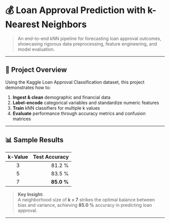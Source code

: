 # 💰 Loan Approval Prediction with k-Nearest Neighbors

> An end-to-end kNN pipeline for forecasting loan approval outcomes, showcasing rigorous data preprocessing, feature engineering, and model evaluation.

---

## 🎯 Project Overview

Using the Kaggle Loan Approval Classification dataset, this project demonstrates how to:

1. **Ingest & clean** demographic and financial data  
2. **Label-encode** categorical variables and standardize numeric features  
3. **Train** kNN classifiers for multiple k values  
4. **Evaluate** performance through accuracy metrics and confusion matrices  

---

## 📊 Sample Results

| k-Value | Test Accuracy |
|:-------:|--------------:|
|    3    |        81.2 % |
|    5    |        83.5 % |
|    7    |     **85.0 %** |

> **Key Insight:**  
> A neighborhood size of **k = 7** strikes the optimal balance between bias and variance, achieving **85.0 %** accuracy in predicting loan approval.

---

